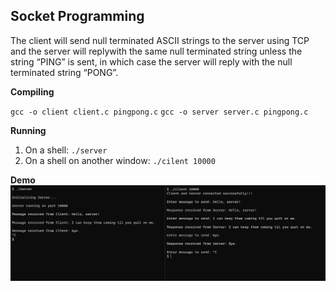## Socket Programming
The client will send null terminated ASCII strings to the server using TCP and the server will replywith the same null terminated string unless the string “PING” is sent, in which case the server will reply with the null terminated string “PONG”.

**Compiling**

`gcc -o client client.c pingpong.c`
`gcc -o server server.c pingpong.c`

**Running**

1) On a shell: `./server`
2) On a shell on another window: `./cilent 10000`

**Demo**
![Demo Image](/examples/demonstration.jpg)
